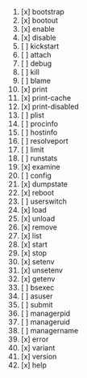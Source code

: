 1. [x] bootstrap
1. [x] bootout
1. [x] enable
1. [x] disable
1. [ ] kickstart
1. [ ] attach
1. [ ] debug
1. [ ] kill
1. [ ] blame
1. [x] print
1. [x] print-cache
1. [x] print-disabled
1. [ ] plist
1. [ ] procinfo
1. [ ] hostinfo
1. [ ] resolveport
1. [ ] limit
1. [ ] runstats
1. [x] examine
1. [ ] config
1. [x] dumpstate
1. [x] reboot
1. [ ] userswitch
1. [x] load
1. [x] unload
1. [x] remove
1. [x] list
1. [x] start
1. [x] stop
1. [x] setenv
1. [x] unsetenv
1. [x] getenv
1. [ ] bsexec
1. [ ] asuser
1. [ ] submit
1. [ ] managerpid
1. [ ] manageruid
1. [ ] managername
1. [x] error
1. [x] variant
1. [x] version
1. [x] help

